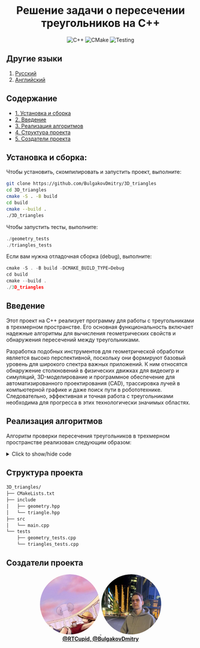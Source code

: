<div align="center">

  # Решение задачи о пересечении треугольников на C++
  ![C++](https://img.shields.io/badge/C++-23-blue?style=for-the-badge&logo=cplusplus)
  ![CMake](https://img.shields.io/badge/CMake-3.20+-green?style=for-the-badge&logo=cmake)
  ![Testing](https://img.shields.io/badge/Google_Test-Framework-red?style=for-the-badge&logo=google)
  
</div>

## Другие языки

1. [Русский](/README-R.md)
2. [Английский](/README.md)

## Содержание
- [1. Установка и сборка](#установка-и-сборка)
- [2. Введение](#введение)
- [3. Реализация алгоритмов](#реализация-алгоритмов)
- [4. Структура проекта](#структура-проекта)
- [5. Создатели проекта](#создатели-проекта)

## Установка и сборка:

Чтобы установить, скомпилировать и запустить проект, выполните:
```bash
git clone https://github.com/BulgakovDmitry/3D_triangles
cd 3D_triangles
cmake -S . -B build
cd build
cmake --build .
./3D_triangles
```

Чтобы запустить тесты, выполните:
```cpp
./geometry_tests
./triangles_tests
```

Если вам нужна отладочная сборка (debug), выполните:
```cpp
cmake -S . -B build -DCMAKE_BUILD_TYPE=Debug
cd build
cmake --build .
./3D_triangles
```

## Введение
Этот проект на C++ реализует программу для работы с треугольниками в трехмерном пространстве. Его основная функциональность включает надежные алгоритмы для вычисления геометрических свойств и обнаружения пересечений между треугольниками.

Разработка подобных инструментов для геометрической обработки является высоко перспективной, поскольку они формируют базовый уровень для широкого спектра важных приложений. К ним относятся обнаружение столкновений в физических движках для видеоигр и симуляций, 3D-моделирование и программное обеспечение для автоматизированного проектирования (CAD), трассировка лучей в компьютерной графике и даже поиск пути в робототехнике. Следовательно, эффективная и точная работа с треугольниками необходима для прогресса в этих технологически значимых областях.

## Реализация алгоритмов
Алгоритм проверки пересечения треугольников в трехмерном пространстве реализован следующим образом:

<details>
<summary>Click to show/hide code</summary>
  
```cpp
bool Triangle::intersect(const Triangle &triangle) const {
    auto   vertices_2     = triangle.get_vertices();

    Vector fst_vectors[3] = {
        {vertices_[0], vertices_[1]}, {vertices_[1], vertices_[2]}, {vertices_[2], vertices_[0]}};

    Vector scd_vectors[3]   = {{vertices_2[0], vertices_2[1]},
                               {vertices_2[1], vertices_2[2]},
                               {vertices_2[2], vertices_2[0]}};

    auto   normal_fst_trngl = vector_product(fst_vectors[0], fst_vectors[1]);

    if (!check_scalar_productions(normal_fst_trngl, scd_vectors))
        return false;

    auto normal_scd_trngl = vector_product(scd_vectors[0], scd_vectors[1]);

    if (!check_scalar_productions(normal_scd_trngl, fst_vectors))
        return false;

    return true;
}
```
</details>

## Структура проекта
```txt
3D_triangles/
├── CMakeLists.txt
├── include
│   ├── geometry.hpp
│   └── triangle.hpp
├── src
│   └── main.cpp
└── tests
    ├── geometry_tests.cpp
    └── triangles_tests.cpp
```

## Создатели проекта

<div align="center">

  <a href="https://github.com/RTCupid">
    <img src="https://raw.githubusercontent.com/BulgakovDmitry/3D_triangles/main/img/A.jpeg" width="160" height="160" style="border-radius: 50%;">
  </a>
  <a href="https://github.com/BulgakovDmitry">
    <img src="https://raw.githubusercontent.com/BulgakovDmitry/3D_triangles/main/img/D.jpeg" width="160" height="160" style="border-radius: 50%;">
  </a>
  <br>
  <a href="https://github.com/RTCupid"><strong>@RTCupid, </strong></a>
  <a href="https://github.com/BulgakovDmitry"><strong>@BulgakovDmitry</strong></a>  
  <br>
</div>




